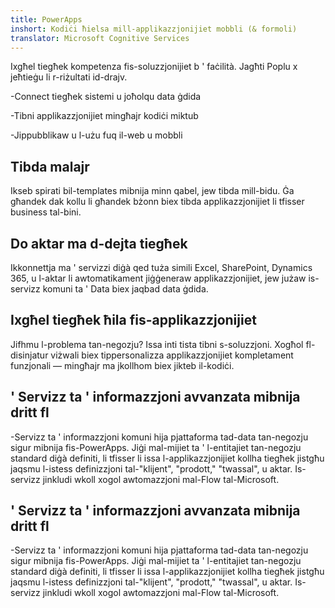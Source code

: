 ```yaml
---
title: PowerApps
inshort: Kodiċi ħielsa mill-applikazzjonijiet mobbli (& formoli)
translator: Microsoft Cognitive Services
---
```


Ixgħel tiegħek kompetenza fis-soluzzjonijiet b ' faċilità. Jagħti Poplu x jeħtieġu li r-riżultati id-drajv.

-Connect tiegħek sistemi u joħolqu data ġdida

-Tibni applikazzjonijiet mingħajr kodiċi miktub

-Jippubblikaw u l-użu fuq il-web u mobbli

## Tibda malajr
Ikseb spirati bil-templates mibnija minn qabel, jew tibda mill-bidu. Ġa għandek dak kollu li għandek bżonn biex tibda applikazzjonijiet li tfisser business tal-bini.

## Do aktar ma d-dejta tiegħek
Ikkonnettja ma ' servizzi diġà qed tuża simili Excel, SharePoint, Dynamics 365, u l-aktar li awtomatikament jiġġeneraw applikazzjonijiet, jew jużaw is-servizz komuni ta ' Data biex jaqbad data ġdida.

## Ixgħel tiegħek ħila fis-applikazzjonijiet
Jifhmu l-problema tan-negozju? Issa inti tista tibni s-soluzzjoni. Xogħol fl-disinjatur viżwali biex tippersonalizza applikazzjonijiet kompletament funzjonali — mingħajr ma jkollhom biex jikteb il-kodiċi.

## ' Servizz ta ' informazzjoni avvanzata mibnija dritt fl
-Servizz ta ' informazzjoni komuni hija pjattaforma tad-data tan-negozju sigur mibnija fis-PowerApps. Jiġi mal-mijiet ta ' l-entitajiet tan-negozju standard diġà definiti, li tfisser li issa l-applikazzjonijiet kollha tiegħek jistgħu jaqsmu l-istess definizzjoni tal-"klijent", "prodott," "twassal", u aktar. Is-servizz jinkludi wkoll xogol awtomazzjoni mal-Flow tal-Microsoft.

## ' Servizz ta ' informazzjoni avvanzata mibnija dritt fl
-Servizz ta ' informazzjoni komuni hija pjattaforma tad-data tan-negozju sigur mibnija fis-PowerApps. Jiġi mal-mijiet ta ' l-entitajiet tan-negozju standard diġà definiti, li tfisser li issa l-applikazzjonijiet kollha tiegħek jistgħu jaqsmu l-istess definizzjoni tal-"klijent", "prodott," "twassal", u aktar. Is-servizz jinkludi wkoll xogol awtomazzjoni mal-Flow tal-Microsoft.



